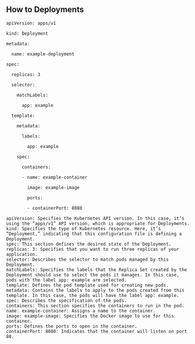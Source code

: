## How to Deployments
````
apiVersion: apps/v1

kind: Deployment

metadata:

  name: example-deployment

spec:

  replicas: 3

  selector:

    matchLabels:

      app: example

  template:

    metadata:

      labels:

        app: example

    spec:

      containers:

      - name: example-container

        image: example-image

        ports:

        - containerPort: 8080
````

    apiVersion: Specifies the Kubernetes API version. In this case, it’s using the “apps/v1” API version, which is appropriate for Deployments.
    kind: Specifies the type of Kubernetes resource. Here, it’s “Deployment,” indicating that this configuration file is defining a Deployment.
    spec: This section defines the desired state of the Deployment.
    replicas: 3: Specifies that you want to run three replicas of your application.
    selector: Describes the selector to match pods managed by this Deployment.
    matchLabels: Specifies the labels that the Replica Set created by the Deployment should use to select the pods it manages. In this case, pods with the label app: example are selected.
    template: Defines the pod template used for creating new pods.
    metadata: Contains the labels to apply to the pods created from this template. In this case, the pods will have the label app: example.
    spec: Describes the specification of the pods.
    containers: This section specifies the containers to run in the pod.
    name: example-container: Assigns a name to the container.
    image: example-image: Specifies the Docker image to use for this container.
    ports: Defines the ports to open in the container.
    containerPort: 8080: Indicates that the container will listen on port 80.
